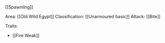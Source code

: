 [[Spawnling]]

Area: [[Old Wild Egypt]]
Classification: [[Unarmoured basic]]
Attack: [[Bite]]

Traits:
- [[Fire Weak]]
